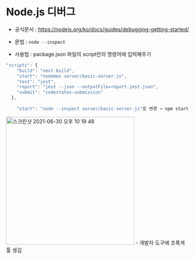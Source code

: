 # Node.js 디버그

- 공식문서 : https://nodejs.org/ko/docs/guides/debugging-getting-started/

- 문법 : ```node --inspect```
- 사용법 : package.json 파일의 script란의 명령어에 입력해주기
```js
"scripts": {
    "build": "next build",
    "start": "nodemon server/basic-server.js",  
    "test": "jest",
    "report": "jest --json --outputFile=report.jest.json",
    "submit": "codestates-submission"
  },
  
    "start": "node --inspect server/basic-server.js"로 변경 → npm start 입력하기
```
<img width="350" alt="스크린샷 2021-06-30 오후 10 19 48" src="https://user-images.githubusercontent.com/80403988/123967686-8401fa80-d9f1-11eb-98b9-08631ab0a69b.png">
  - 개발자 도구에 초록색 툴 생김
